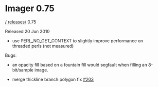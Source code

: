 # Imager 0.75

[ / ](..) [releases/](./) 0.75

Released 20 Jun 2010

- use PERL_NO_GET_CONTEXT to slightly improve performance on threaded perls (not measured)

Bugs:

- an opacity fill based on a fountain fill would segfault when filling an 8-bit/sample image.

- merge thickline branch polygon fix [#203](https://github.com/tonycoz/imager/issues/203)